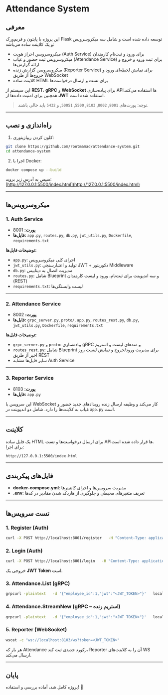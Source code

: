 # Attendance System

## معرفی
این پروژه با پایتون و فریم‌ورک Flask توسعه داده شده است و شامل سه میکروسرویس و یک کلاینت ساده می‌باشد:
- میکروسرویس احراز هویت (Auth Service) برای ورود و ثبت‌نام کارمندان
- میکروسرویس ثبت حضور و غیاب (Attendance Service) برای ثبت ورود و خروج و ارائه گزارش‌ها
- میکروسرویس گزارش زنده (Reporter Service) برای نمایش لحظه‌ای ورود و خروج‌ها از طریق WebSocket
- کلاینت ساده HTML برای تست و ارسال درخواست‌ها

این سیستم از **REST**، **gRPC** و **WebSocket** برای پیاده‌سازی APIها استفاده می‌کند. همچنین برای امنیت داده‌ها از **JWT** استفاده شده است.

> توجه: پورت‌های `8001`, `8002`, `8103`, `5500`, `50051`, و `5432` باید خالی باشند.

---

## راه‌اندازی و نصب

1. کلون کردن ریپازیتوری:
```bash
git clone https://github.com/rootmamad/attendance-system.git
cd attendance-system
```

2. اجرا با Docker:
```bash
docker compose up --build
```
سپس به آدرس زیر بروید:  
[http://127.0.0.1:5500/index.html](http://127.0.0.1:5500/index.html)

---

## میکروسرویس‌ها

### 1. Auth Service
- **پورت:** 8001  
- **فایل‌ها:** `app.py`, `routes.py`, `db.py`, `jwt_utils.py`, `Dockerfile`, `requirements.txt`

**توضیحات فایل‌ها:**
- `app.py`: اجرای کلی میکروسرویس  
- `jwt_utils.py`: تولید و اعتبارسنجی JWT + دکوریتور Middleware  
- `db.py`: مدیریت اتصال به دیتابیس  
- `routes.py`: شامل Blueprint و سه اندپوینت برای ثبت‌نام، ورود و لیست کارمندان (REST)  
- `requirements.txt`: لیست وابستگی‌ها  

---

### 2. Attendance Service
- **پورت:** 8002  
- **فایل‌ها:** `grpc_server.py`, `proto/`, `app.py`, `routes_rest.py`, `db.py`, `jwt_utils.py`, `Dockerfile`, `requirements.txt`

**توضیحات فایل‌ها:**
- `grpc_server.py` و `proto`: پیاده‌سازی gRPC و متدهای لیست و استریم  
- `routes_rest.py`: شامل Blueprint برای مدیریت ورود/خروج و نمایش لیست روز اخیر از طریق REST  
- سایر فایل‌ها مشابه Auth Service  

---

### 3. Reporter Service
- **پورت:** 8103  
- **فایل‌ها:** `app.py`

این سرویس با WebSocket کار می‌کند و وظیفه ارسال زنده رویدادهای جدید حضور و غیاب به کلاینت‌ها را دارد. شامل دو اندپوینت در `app.py` است.

---

## کلاینت
یک فایل ساده HTML برای ارسال درخواست‌ها و تست APIها قرار داده شده است.  
برای اجرا:  
```
http://127.0.0.1:5500/index.html
```

---

## فایل‌های پیکربندی

- **docker-compose.yml**: مدیریت سرویس‌ها و اجرای کانتینرها  
- **.env**: تعریف متغیرهای محیطی و جلوگیری از هاردکد شدن مقادیر در کدها  

---

## تست سرویس‌ها

### 1. Register (Auth)
```bash
curl -X POST http://localhost:8001/register   -H "Content-Type: application/json"   -d '{"username":"emp2","password":"1234"}'
```

### 2. Login (Auth)
```bash
curl -X POST http://localhost:8001/login   -H "Content-Type: application/json"   -d '{"username":"emp2","password":"1234"}'
```
خروجی یک **JWT Token** است.

### 3. Attendance.List (gRPC)
```bash
grpcurl -plaintext   -d '{"employee_id":1,"jwt":"<JWT_TOKEN>"}'   localhost:50051 proto.AttendanceService.List
```

### 4. Attendance.StreamNew (gRPC – استریم زنده)
```bash
grpcurl -plaintext   -d '{"employee_id":1,"jwt":"<JWT_TOKEN>"}'   localhost:50051 proto.AttendanceService.StreamNew
```

### 5. Reporter (WebSocket)
```bash
wscat -c "ws://localhost:8103/ws?token=<JWT_TOKEN>"
```
هر بار که Attendance رکورد جدیدی ثبت کند، Reporter آن را به کلاینت‌های WS ارسال می‌کند.

---

## پایان
پروژه کامل شد، آماده بررسی و استفاده! 🚀

